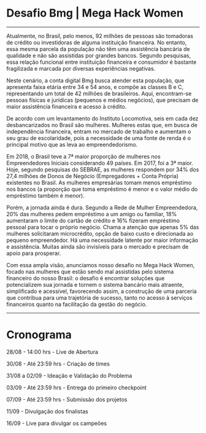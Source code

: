 # Desafio Bmg | Mega Hack Women

<hr />

Atualmente, no Brasil, pelo menos, 92 milhões de pessoas são tomadoras de crédito ou investidoras de alguma instituição financeira. No entanto, essa mesma parcela da população não têm uma assistência bancária de qualidade e não são assistidas por grandes bancos. Segundo pesquisas, essa relação funcional entre instituição financeira e consumidor é bastante fragilizada e marcada por diversas experiências negativas. 

Neste cenário, a conta digital Bmg busca atender esta população, que apresenta faixa etária entre 34 e 54 anos, e compõe as classes B e C, representando um total de 42 milhões de brasileiros. Aqui, encontram-se pessoas físicas e jurídicas (pequenos e médios negócios), que precisam de maior assistência financeira e acesso à crédito. 

De acordo com um levantamento do Instituto Locomotiva, seis em cada dez desbancarizados no Brasil são mulheres. Mulheres estas que, em busca de independência financeira, entram no mercado de trabalho e aumentam o seu grau de escolaridade, pois a necessidade de uma fonte de renda é o principal motivo que as leva ao empreendedorismo.

Em 2018, o Brasil teve a 7ª maior proporção de mulheres nos Empreendedores Iniciais considerando 49 países. Em 2017, foi a 3ª maior. Hoje, segundo pesquisas do SEBRAE, as mulheres respondem por 34% dos 27,4 milhões de Donos de Negócio (Empregadores + Conta Própria) existentes no Brasil. As mulheres empresárias tomam menos empréstimo nos bancos (a proporção que toma empréstimo é menor e o valor médio do empréstimo também é menor).

Porém, a jornada ainda é dura. Segundo a Rede de Mulher Empreendedora, 20% das mulheres pedem empréstimo a um amigo ou familiar, 18% aumentaram o limite do cartão de crédito e 16% fizeram empréstimo pessoal para tocar o próprio negócio. Chama a atenção que apenas 5% das mulheres solicitaram microcrédito, opção de baixo custo e direcionada ao pequeno empreendedor. Há uma necessidade latente por maior informação e assistência. Muitas ainda são invisíveis para o mercado e precisam de apoio para prosperar. 

Com essa ampla visão, anunciamos nosso desafio no Mega Hack Women, focado nas mulheres que estão sendo mal assistidas pelo sistema financeiro do nosso Brasil: o desafio é encontrar soluções que potencializem sua jornada e tornem o sistema bancário mais atraente, simplificado e acessível, favorecendo assim, a construção de uma parceria que contribua para uma trajetória de sucesso, tanto no acesso à serviços financeiros quanto na facilitação da gestão do negócio.

<hr />

# Cronograma

28/08 - 14:00 hrs - Live de Abertura

30/08 - Até 23:59 hrs - Criação de times

31/08 a 02/09 - Ideação e Validação do Problema

03/09 - Até 23:59 hrs - Entrega do primeiro checkpoint

07/09 - Até 23:59 hrs - Submissão dos projetos

11/09 - Divulgação dos finalistas

16/09 - Live para divulgar os campeões